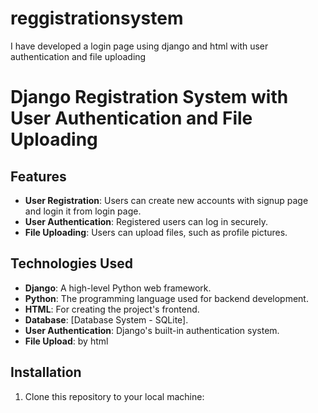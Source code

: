 # reggistrationsystem
I have developed a login page using django and html with user authentication and file uploading
# Django Registration System with User Authentication and File Uploading
## Features
- **User Registration**: Users can create new accounts with signup page and login it from login page.
- **User Authentication**: Registered users can log in securely.
- **File Uploading**: Users can upload files, such as profile pictures.

## Technologies Used
- **Django**: A high-level Python web framework.
- **Python**: The programming language used for backend development.
- **HTML**: For creating the project's frontend.
- **Database**: [Database System -  SQLite].
- **User Authentication**: Django's built-in authentication system.
- **File Upload**: by html

## Installation

1. Clone this repository to your local machine:
   ```shell
   
